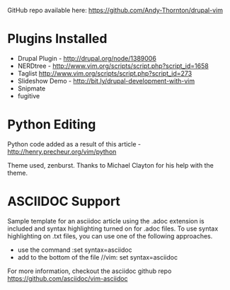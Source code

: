 GitHub repo available here:
https://github.com/Andy-Thornton/drupal-vim

Plugins Installed
=================

* Drupal Plugin - http://drupal.org/node/1389006
* NERDtree - http://www.vim.org/scripts/script.php?script_id=1658
* Taglist http://www.vim.org/scripts/script.php?script_id=273
* Slideshow Demo - http://bit.ly/drupal-development-with-vim
* Snipmate
* fugitive

Python Editing
===============

Python code added as a result of this article - http://henry.precheur.org/vim/python

Theme used, zenburst. Thanks to Michael Clayton for his help with the theme.

ASCIIDOC Support
================
Sample template for an asciidoc article using the .adoc extension is included and syntax highlighting turned on for .adoc files. To use syntax highlighting on .txt files, you can use one of the following approaches.

* use the command :set syntax=asciidoc
* add to the bottom of the file  //vim: set syntax=asciidoc

For more information, checkout the asciidoc github repo https://github.com/asciidoc/vim-asciidoc
